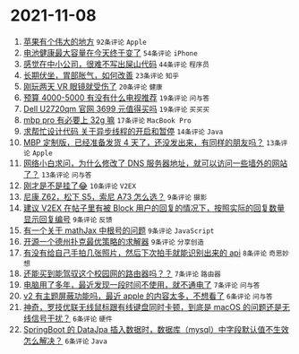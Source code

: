 # 2021-11-08

1. [苹果有个伟大的地方](https://www.v2ex.com/t/813776) `92条评论` `Apple`
1. [电池健康最大容量在今天终于变了](https://www.v2ex.com/t/813741) `54条评论` `iPhone`
1. [感觉在中小公司，很难不写出屎山代码](https://www.v2ex.com/t/813782) `44条评论` `程序员`
1. [长期伏坐，胃部胀气，如何改善](https://www.v2ex.com/t/813774) `23条评论` `知乎`
1. [刚玩两天 VR 眼镜就受伤了](https://www.v2ex.com/t/813748) `20条评论` `健康`
1. [预算 4000-5000 有没有什么电视推荐](https://www.v2ex.com/t/813761) `19条评论` `问与答`
1. [Dell U2720qm 官网 3699 元值得买吗](https://www.v2ex.com/t/813742) `19条评论` `买买买`
1. [mbp pro 有必要上 32g 嘛](https://www.v2ex.com/t/813783) `17条评论` `MacBook Pro`
1. [求帮忙设计代码 关于异步线程的开启和暂停](https://www.v2ex.com/t/813768) `14条评论` `Java`
1. [MBP 定制版，已经准备发货 4 天了，还没发出来，有同样的朋友吗？](https://www.v2ex.com/t/813793) `13条评论` `Apple`
1. [网络小白求问，为什么修改了 DNS 服务器地址，就可以访问一些墙外的网站了？](https://www.v2ex.com/t/813772) `13条评论` `问与答`
1. [刚才是不是挂了😂](https://www.v2ex.com/t/813740) `10条评论` `V2EX`
1. [尼康 Z62，松下 S5，索尼 A73 怎么选？](https://www.v2ex.com/t/813796) `9条评论` `摄影`
1. [建议 V2EX 在帖子里有被 Block 用户的回复的情况下，按照实际的回复数量显示回复编号](https://www.v2ex.com/t/813785) `9条评论` `反馈`
1. [有一个关于 mathJax 中根号的问题](https://www.v2ex.com/t/813770) `9条评论` `JavaScript`
1. [开源一个德州扑克最优策略的求解器](https://www.v2ex.com/t/813747) `9条评论` `分享创造`
1. [有没有给自己手拍几张照片，然后下次拍手就能识别出来的 api](https://www.v2ex.com/t/813746) `8条评论` `奇思妙想`
1. [还能买到能驾驭这个校园网的路由器吗？？](https://www.v2ex.com/t/813803) `7条评论` `路由器`
1. [电脑用了多年，最近发现一段时间不使用，就不通电了](https://www.v2ex.com/t/813781) `7条评论` `问与答`
1. [v2 有主题屏蔽功能吗，最近 apple 的内容太多，不想看了](https://www.v2ex.com/t/813810) `6条评论` `问与答`
1. [神奇，罗技优联无线鼠标跟有线键盘同时卡顿，到底是 macOS 的问题还是无线信号干扰？](https://www.v2ex.com/t/813794) `6条评论` `硬件`
1. [SpringBoot 的 DataJpa 插入数据时，数据库（mysql）中字段默认值不生效怎么解决？](https://www.v2ex.com/t/813764) `6条评论` `Java`
